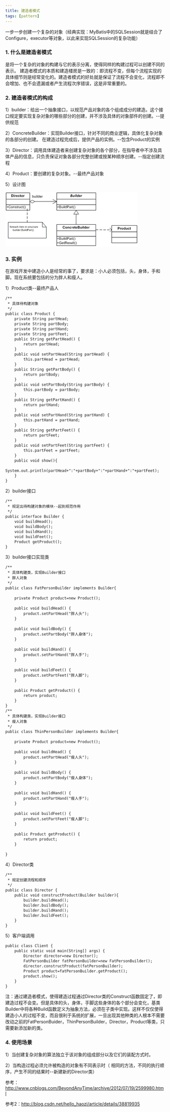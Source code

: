 ```yaml
---
title: 建造者模式
tags: [pattern]
---
```


一步一步创建一个复杂的对象（经典实现：MyBatis中的SQLSession就是结合了Configure，executor等对象，以此来实现SQLSession的复杂功能）

### 1. 什么是建造者模式
是将一个复杂的对象的构建与它的表示分离，使得同样的构建过程可以创建不同的表示。
建造者模式的本质和建造楼房是一致的：即流程不变，但每个流程实现的具体细节则是经常变化的。建造者模式的好处就是保证了流程不会变化，流程即不会增加、也不会遗漏或者产生流程次序错误，这是非常重要的。

### 2. 建造者模式的构成
1）builder：给出一个抽象接口，以规范产品对象的各个组成成分的建造。这个接口规定要实现复杂对象的哪些部分的创建，并不涉及具体的对象部件的创建。--提供规范

2）ConcreteBuilder：实现Builder接口，针对不同的商业逻辑，具体化复杂对象的各部分的创建。 在建造过程完成后，提供产品的实例。--包含Product的实例

3）Director：调用具体建造者来创建复杂对象的各个部分，在指导者中不涉及具体产品的信息，只负责保证对象各部分完整创建或按某种顺序创建。--指定创建流程

4）Product：要创建的复杂对象。--最终产品对象

5）设计图

![](/images/java_pattern/builder/builder.jpg)

### 3. 实例
在游戏开发中建造小人是经常的事了，要求是：小人必须包括，头，身体，手和脚。现在系统要包括的分为胖人和瘦人。

1）Product类--最终产品人

```
/**
 * 具体待构建对象
 */
public class Product {
    private String partHead;
    private String partBody;
    private String partHand;
    private String partFeet;
    public String getPartHead() {
        return partHead;
    }
    public void setPartHead(String partHead) {
        this.partHead = partHead;
    }
    public String getPartBody() {
        return partBody;
    }
    public void setPartBody(String partBody) {
        this.partBody = partBody;
    }
    public String getPartHand() {
        return partHand;
    }
    public void setPartHand(String partHand) {
        this.partHand = partHand;
    }
    public String getPartFeet() {
        return partFeet;
    }
    public void setPartFeet(String partFeet) {
        this.partFeet = partFeet;
    }
    public void show(){
        System.out.println(partHead+":"+partBody+":"+partHand+":"+partFeet);
    }
}
```

2）builder接口

```
/**
 * 规定出待构建对象的模块--起到规范作用
 */
public interface Builder {
    void buildHead();
    void buildBody();
    void buildHand();
    void buildFeet();
    Product getProduct();
}
```

3）builder接口实现类

```
/**
 * 具体构建类，实现Builder接口
 * 胖人对象
 */
public class FatPersonBuilder implements Builder{
    
    private Product product=new Product();
    
    public void buildHead() {
        product.setPartHead("胖人头");
    }

    public void buildBody() {
        product.setPartBody("胖人身体");
    }

    public void buildHand() {
        product.setPartHand("胖人手");
    }

    public void buildFeet() {
        product.setPartFeet("胖人脚");
    }

    public Product getProduct() {
        return product;
    }
}
/**
 * 具体构建类，实现Builder接口
 * 瘦人对象
 */
public class ThinPersonBuilder implements Builder{
    
    private Product product=new Product();
    
    public void buildHead() {
        product.setPartHead("瘦人头");
    }

    public void buildBody() {
        product.setPartBody("瘦人身体");
    }

    public void buildHand() {
        product.setPartHand("瘦人手");
    }

    public void buildFeet() {
        product.setPartFeet("瘦人脚");
    }

    public Product getProduct() {
        return product;
    }

}
```

4）Director类

```
/**
 * 规定创建流程和顺序
 */
public class Director {
    public void constructProduct(Builder builder){
        builder.buildHead();
        builder.buildBody();
        builder.buildHand();
        builder.buildFeet();
    }
}
```

5）客户端调用

```
public class Client {
    public static void main(String[] args) {
        Director director=new Director();
        FatPersonBuilder fatPersonBuilder=new FatPersonBuilder();
        director.constructProduct(fatPersonBuilder);
        Product product=fatPersonBuilder.getProduct();
        product.show();
    }
}
```

注：通过建造者模式，使得建造过程通过Director类的Construct函数固定了，即建造过程不会变。但是具体的头，身体，手脚这些身体的各个部分会变化，基类Builder中将各种Build函数定义为抽象方法，必须在子类中实现。这样不仅仅使得建造小人的过程不变，而且很利于系统的扩展，一旦出现其他种类的人根本不需要改动之前的FatPersonBuider，ThinPersonBuilder，Director，Product等类，只需要新添加新的类。

### 4. 使用场景
1）当创建复杂对象的算法独立于该对象的组成部分以及它们的装配方式时。

2）当构造过程必须允许被构造的对象有不同表示时（ 相同的方法，不同的执行顺序，产生不同的结果时--新建新的Director类）

参考：http://www.cnblogs.com/BeyondAnyTime/archive/2012/07/19/2599980.html

参考2：http://blog.csdn.net/hello_haozi/article/details/38819935
